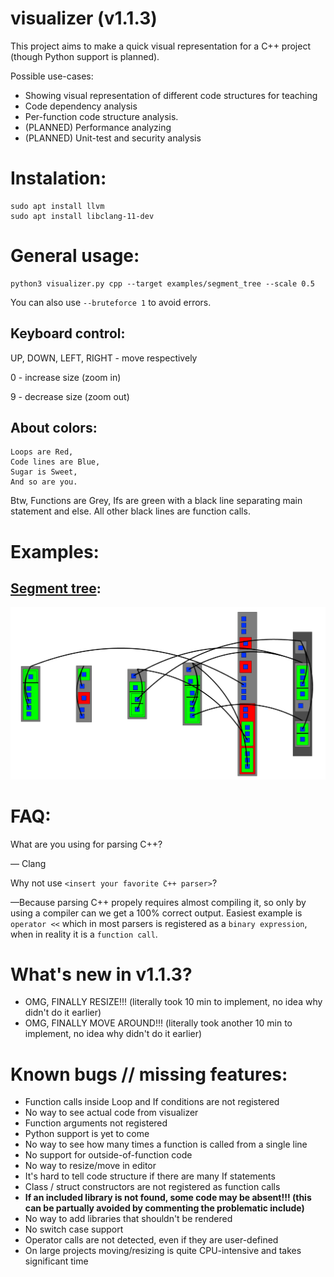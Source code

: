 # visualizer (v1.1.3)

This project aims to make a quick visual representation for a C++ project (though Python support is planned).

Possible use-cases:

* Showing visual representation of different code structures for teaching
* Code dependency analysis
* Per-function code structure analysis.
* (PLANNED) Performance analyzing
* (PLANNED) Unit-test and security analysis

# Instalation:
```
sudo apt install llvm
sudo apt install libclang-11-dev
```

# General usage:

```shell
python3 visualizer.py cpp --target examples/segment_tree --scale 0.5
```

You can also use `--bruteforce 1` to avoid errors.

## Keyboard control:

UP, DOWN, LEFT, RIGHT - move respectively

0 - increase size (zoom in)

9 - decrease size (zoom out)

## About colors:

```
Loops are Red,
Code lines are Blue,
Sugar is Sweet,
And so are you.
```
Btw, Functions are Grey, Ifs are green with a black line separating main statement and else.
All other black lines are function calls.

# Examples:

## [Segment tree](https://github.com/codereptile/visualizer/blob/main/examples/segment_tree/code.cpp):

![screenshot](https://github.com/codereptile/visualizer/blob/main/examples/segment_tree/image.webp)

# FAQ:


What are you using for parsing C++?
 
&mdash; Clang


Why not use `<insert your favorite C++ parser>`? 

&mdash;Because parsing C++ propely requires almost compiling it, 
so only by using a compiler can we get a 100% correct output.
Easiest example is `operator <<` which in most parsers is registered as a `binary expression`, when in reality it is a `function call`. 

# What's new in v1.1.3?
* OMG, FINALLY RESIZE!!! (literally took 10 min to implement, no idea why didn't do it earlier)
* OMG, FINALLY MOVE AROUND!!! (literally took another 10 min to implement, no idea why didn't do it earlier)

# Known bugs // missing features:
* Function calls inside Loop and If conditions are not registered
* No way to see actual code from visualizer
* Function arguments not registered
* Python support is yet to come
* No way to see how many times a function is called from a single line
* No support for outside-of-function code
* No way to resize/move in editor
* It's hard to tell code structure if there are many If statements
* Class / struct constructors are not registered as function calls
* **If an included library is not found, some code may be absent!!! (this can be partually avoided by commenting the problematic include)**
* No way to add libraries that shouldn't be rendered
* No switch case support
* Operator calls are not detected, even if they are user-defined
* On large projects moving/resizing is quite CPU-intensive and takes significant time 
